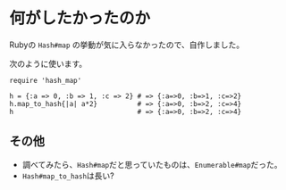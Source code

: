 # 何がしたかったのか

Rubyの `Hash#map` の挙動が気に入らなかったので、自作しました。

次のように使います。

```
require 'hash_map'

h = {:a => 0, :b => 1, :c => 2} # => {:a=>0, :b=>1, :c=>2}
h.map_to_hash{|a| a*2}          # => {:a=>0, :b=>2, :c=>4}
h                               # => {:a=>0, :b=>2, :c=>4}
```


## その他

* 調べてみたら、`Hash#map`だと思っていたものは、`Enumerable#map`だった。
* `Hash#map_to_hash`は長い?

